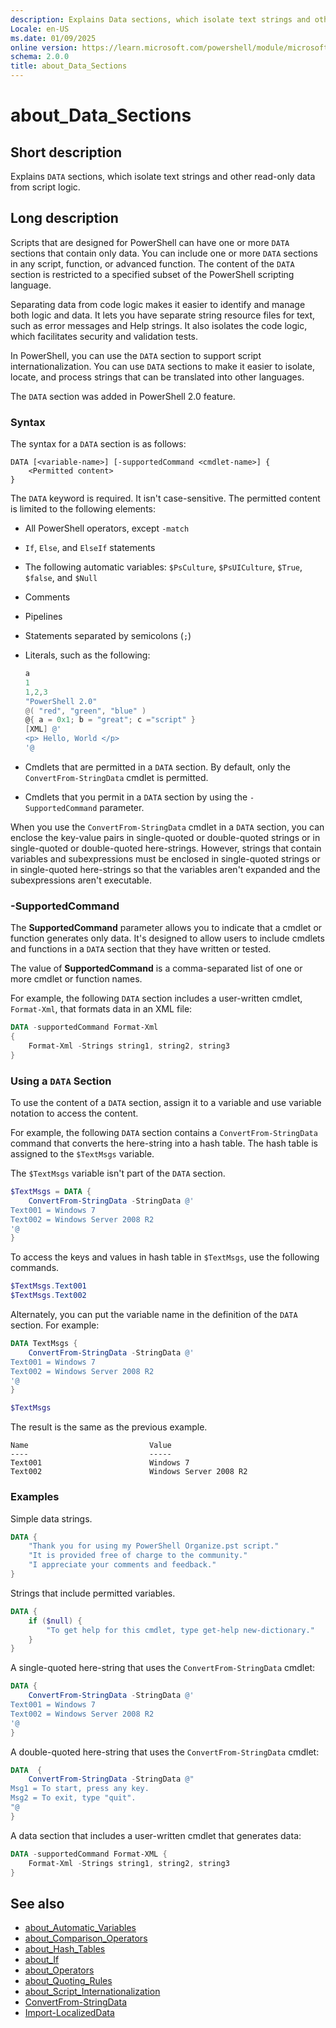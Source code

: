 ```yaml
---
description: Explains Data sections, which isolate text strings and other read-only data from script logic.
Locale: en-US
ms.date: 01/09/2025
online version: https://learn.microsoft.com/powershell/module/microsoft.powershell.core/about/about_data_sections?view=powershell-5.1&WT.mc_id=ps-gethelp
schema: 2.0.0
title: about_Data_Sections
---
```

# about_Data_Sections

## Short description

Explains `DATA` sections, which isolate text strings and other read-only
data from script logic.

## Long description

Scripts that are designed for PowerShell can have one or more `DATA` sections
that contain only data. You can include one or more `DATA` sections in any
script, function, or advanced function. The content of the `DATA` section is
restricted to a specified subset of the PowerShell scripting language.

Separating data from code logic makes it easier to identify and manage both
logic and data. It lets you have separate string resource files for text, such
as error messages and Help strings. It also isolates the code logic, which
facilitates security and validation tests.

In PowerShell, you can use the `DATA` section to support script
internationalization. You can use `DATA` sections to make it easier to isolate,
locate, and process strings that can be translated into other languages.

The `DATA` section was added in PowerShell 2.0 feature.

### Syntax

The syntax for a `DATA` section is as follows:

```Syntax
DATA [<variable-name>] [-supportedCommand <cmdlet-name>] {
    <Permitted content>
}
```

The `DATA` keyword is required. It isn't case-sensitive. The permitted content
is limited to the following elements:

- All PowerShell operators, except `-match`
- `If`, `Else`, and `ElseIf` statements
- The following automatic variables: `$PsCulture`, `$PsUICulture`, `$True`,
  `$false`, and `$Null`
- Comments
- Pipelines
- Statements separated by semicolons (`;`)
- Literals, such as the following:

  ```powershell
  a
  1
  1,2,3
  "PowerShell 2.0"
  @( "red", "green", "blue" )
  @{ a = 0x1; b = "great"; c ="script" }
  [XML] @'
  <p> Hello, World </p>
  '@
  ```

- Cmdlets that are permitted in a `DATA` section. By default, only the
  `ConvertFrom-StringData` cmdlet is permitted.
- Cmdlets that you permit in a `DATA` section by using the `-SupportedCommand`
  parameter.

When you use the `ConvertFrom-StringData` cmdlet in a `DATA` section, you can
enclose the key-value pairs in single-quoted or double-quoted strings or in
single-quoted or double-quoted here-strings. However, strings that contain
variables and subexpressions must be enclosed in single-quoted strings or in
single-quoted here-strings so that the variables aren't expanded and the
subexpressions aren't executable.

### -SupportedCommand

The **SupportedCommand** parameter allows you to indicate that a cmdlet or
function generates only data. It's designed to allow users to include cmdlets
and functions in a `DATA` section that they have written or tested.

The value of **SupportedCommand** is a comma-separated list of one or more
cmdlet or function names.

For example, the following `DATA` section includes a user-written cmdlet,
`Format-Xml`, that formats data in an XML file:

```powershell
DATA -supportedCommand Format-Xml
{
    Format-Xml -Strings string1, string2, string3
}
```

### Using a `DATA` Section

To use the content of a `DATA` section, assign it to a variable and use
variable notation to access the content.

For example, the following `DATA` section contains a `ConvertFrom-StringData`
command that converts the here-string into a hash table. The hash table is
assigned to the `$TextMsgs` variable.

The `$TextMsgs` variable isn't part of the `DATA` section.

```powershell
$TextMsgs = DATA {
    ConvertFrom-StringData -StringData @'
Text001 = Windows 7
Text002 = Windows Server 2008 R2
'@
}
```

To access the keys and values in hash table in `$TextMsgs`, use the following
commands.

```powershell
$TextMsgs.Text001
$TextMsgs.Text002
```

Alternately, you can put the variable name in the definition of the `DATA`
section. For example:

```powershell
DATA TextMsgs {
    ConvertFrom-StringData -StringData @'
Text001 = Windows 7
Text002 = Windows Server 2008 R2
'@
}

$TextMsgs
```

The result is the same as the previous example.

```Output
Name                           Value
----                           -----
Text001                        Windows 7
Text002                        Windows Server 2008 R2
```

### Examples

Simple data strings.

```powershell
DATA {
    "Thank you for using my PowerShell Organize.pst script."
    "It is provided free of charge to the community."
    "I appreciate your comments and feedback."
}
```

Strings that include permitted variables.

```powershell
DATA {
    if ($null) {
        "To get help for this cmdlet, type get-help new-dictionary."
    }
}
```

A single-quoted here-string that uses the `ConvertFrom-StringData` cmdlet:

```powershell
DATA {
    ConvertFrom-StringData -StringData @'
Text001 = Windows 7
Text002 = Windows Server 2008 R2
'@
}
```

A double-quoted here-string that uses the `ConvertFrom-StringData` cmdlet:

```powershell
DATA  {
    ConvertFrom-StringData -StringData @"
Msg1 = To start, press any key.
Msg2 = To exit, type "quit".
"@
}
```

A data section that includes a user-written cmdlet that generates data:

```powershell
DATA -supportedCommand Format-XML {
    Format-Xml -Strings string1, string2, string3
}
```

## See also

- [about_Automatic_Variables][01]
- [about_Comparison_Operators][02]
- [about_Hash_Tables][03]
- [about_If][04]
- [about_Operators][05]
- [about_Quoting_Rules][06]
- [about_Script_Internationalization][07]
- [ConvertFrom-StringData][08]
- [Import-LocalizedData][09]

<!-- link references -->
[01]: about_Automatic_Variables.md
[02]: about_Comparison_Operators.md
[03]: about_Hash_Tables.md
[04]: about_If.md
[05]: about_Operators.md
[06]: about_Quoting_Rules.md
[07]: about_Script_Internationalization.md
[08]: xref:Microsoft.PowerShell.Utility.ConvertFrom-StringData
[09]: xref:Microsoft.PowerShell.Utility.Import-LocalizedData
